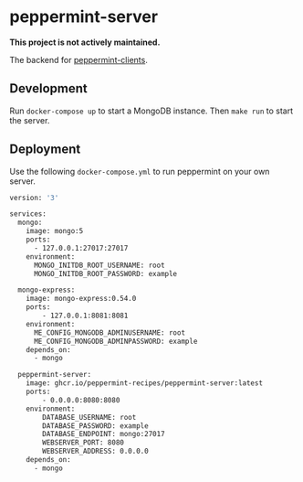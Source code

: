 # peppermint-server

**This project is not actively maintained.**

The backend for [peppermint-clients](https://github.com/peppermint-recipes/peppermint-clients).


## Development

Run `docker-compose up` to start a MongoDB instance.
Then `make run` to start the server.


## Deployment

Use the following `docker-compose.yml` to run peppermint on your own server.

```sh
version: '3'

services:
  mongo:
    image: mongo:5
    ports:
      - 127.0.0.1:27017:27017
    environment:
      MONGO_INITDB_ROOT_USERNAME: root
      MONGO_INITDB_ROOT_PASSWORD: example

  mongo-express:
    image: mongo-express:0.54.0
    ports:
        - 127.0.0.1:8081:8081
    environment:
      ME_CONFIG_MONGODB_ADMINUSERNAME: root
      ME_CONFIG_MONGODB_ADMINPASSWORD: example
    depends_on:
      - mongo

  peppermint-server:
    image: ghcr.io/peppermint-recipes/peppermint-server:latest
    ports:
        - 0.0.0.0:8080:8080
    environment:
        DATABASE_USERNAME: root
        DATABASE_PASSWORD: example
        DATABASE_ENDPOINT: mongo:27017
        WEBSERVER_PORT: 8080
        WEBSERVER_ADDRESS: 0.0.0.0
    depends_on:
      - mongo

```
